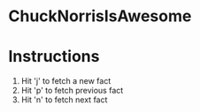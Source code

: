 # ChuckNorrisIsAwesome
                
Instructions
=============
1. Hit 'j' to fetch a new fact
2. Hit 'p' to fetch previous fact
3. Hit 'n' to fetch next fact
